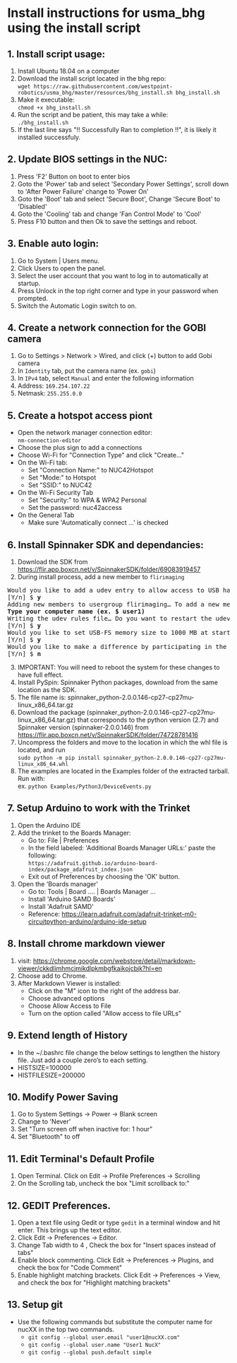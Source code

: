 # Install instructions for usma_bhg using the install script

## 1. Install script usage:
1. Install Ubuntu 18.04 on a computer  
2. Download the install script located in the bhg repo:  
`wget https://raw.githubusercontent.com/westpoint-robotics/usma_bhg/master/resources/bhg_install.sh bhg_install.sh`  
3. Make it executable:  
`chmod +x bhg_install.sh`  
4. Run the script and be patient, this may take a while:  
`./bhg_install.sh`  
5. If the last line says "!! Successfully Ran to completion !!", it is likely it installed successfuly.  

## 2. Update BIOS settings in the NUC:
1. Press 'F2' Button on boot to enter bios
2. Goto the 'Power' tab and select 'Secondary Power Settings', scroll down to 'After Power Failure' change to 'Power On'
3. Goto the 'Boot' tab and select 'Secure Boot', Change 'Secure Boot' to 'Disabled'
4. Goto the 'Cooling' tab and change 'Fan Control Mode' to 'Cool'
5. Press F10 button and then Ok to save the settings and reboot.    


## 3. Enable auto login:   
1. Go to System | Users menu.   
2. Click Users to open the panel.  
3. Select the user account that you want to log in to automatically at startup.  
4. Press Unlock in the top right corner and type in your password when prompted.  
5. Switch the Automatic Login switch to on.  

## 4. Create a network connection for the GOBI camera
1. Go to Settings > Network > Wired, and click (+) button to add Gobi camera  
2. In `Identity` tab, put the camera name (ex. `gobi`)  
3. In `IPv4` tab, select `Manual` and enter the following information  
4. Address: `169.254.107.22`  
5. Netmask: `255.255.0.0`  

## 5. Create a hotspot access piont
- Open the network manager connection editor:  
`nm-connection-editor`  
- Choose the plus sign to add a connections  
- Choose Wi-Fi for "Connection Type" and click "Create..."  
- On the Wi-Fi tab:
    - Set "Connection Name:" to NUC42Hotspot
    - Set "Mode:" to Hotspot
    - Set "SSID:" to NUC42
- On the Wi-Fi Security Tab
    - Set "Security:" to WPA & WPA2 Personal
    - Set the password: nuc42access
- On the General Tab
    - Make sure 'Automatically connect ...' is checked

## 6. Install Spinnaker SDK and dependancies:  
1. Download the SDK from https://flir.app.boxcn.net/v/SpinnakerSDK/folder/69083919457  
2. During install process, add a new member to `flirimaging`
<pre>
Would you like to add a udev entry to allow access to USB hardware? If a udev entry is not added, your cameras may only be accessible by running Spinnaker as sudo.  
[Y/n] $ <b>y</b>  
Adding new members to usergroup flirimaging… To add a new member please enter username (or hit Enter to continue):  
<b>Type your computer name (ex. $ user1)</b>  
Writing the udev rules file… Do you want to restart the udev daemon?  
[Y/n] $ <b>y</b>  
Would you like to set USB-FS memory size to 1000 MB at startup (via /etc/rc.local)?  
[Y/n] $ <b>y</b>  
Would you like to make a difference by participating in the Spinnaker feedback program?  
[Y/n] $ <b>n</b>  
</pre>
3. IMPORTANT: You will need to reboot the system for these changes to have full effect.
4. Install PySpin: Spinnaker Python packages, download from the same location as the SDK.
5. The file name is: spinnaker_python-2.0.0.146-cp27-cp27mu-linux_x86_64.tar.gz
6. Download the package (spinnaker_python-2.0.0.146-cp27-cp27mu-linux_x86_64.tar.gz) that corresponds to the python version (2.7) and Spinnaker version (spinnaker-2.0.0.146) from https://flir.app.boxcn.net/v/SpinnakerSDK/folder/74728781416
7. Uncompress the folders and move to the location in which the whl file is located, and run  
`sudo python -m pip install spinnaker_python-2.0.0.146-cp27-cp27mu-linux_x86_64.whl`  
8. The examples are located in the Examples folder of the extracted tarball. Run with:  
ex. `python Examples/Python3/DeviceEvents.py`  

## 7. Setup Arduino to work with the Trinket
1. Open the Arduino IDE
2. Add the trinket to the Boards Manager:  
    - Go to: File | Preferences  
    - In the field labeled: 'Additional Boards Manager URLs:' paste the following:  
    `https://adafruit.github.io/arduino-board-index/package_adafruit_index.json`  
    - Exit out of Preferences by choosing the 'OK' button.  
3. Open the 'Boards manager'
    - Go to: Tools | Board .... | Boards Manager ...
    - Install 'Arduino SAMD Boards'
    - Install 'Adafruit SAMD'
    - Reference: https://learn.adafruit.com/adafruit-trinket-m0-circuitpython-arduino/arduino-ide-setup

## 8. Install chrome markdown viewer 
1. visit: https://chrome.google.com/webstore/detail/markdown-viewer/ckkdlimhmcjmikdlpkmbgfkaikojcbjk?hl=en  
2. Choose add to Chrome.  
3. After Markdown Viewer is installed:  
    - Click on the "M" icon to the right of the address bar.  
    - Choose advanced options  
    - Choose Allow Access to File  
    - Turn on the option called "Allow access to file URLs"  
    
## 9. Extend length of History
- In the ~/.bashrc file change the below settings to lengthen the history file. Just add a couple zero’s to each setting.
- HISTSIZE=100000
- HISTFILESIZE=200000

## 10. Modify Power Saving
1. Go to System Settings -> Power -> Blank screen 
2. Change to 'Never'
3. Set "Turn screen off when inactive for: 1 hour"
4. Set "Bluetooth" to off

## 11. Edit Terminal's Default Profile
1. Open Terminal. Click on Edit -> Profile Preferences -> Scrolling
2. On the Scrolling tab, uncheck the box "Limit scrollback to:"

## 12. GEDIT Preferences.
1. Open a text file using Gedit or type `gedit` in a terminal window and hit enter. This brings up the text editor.
2. Click Edit -> Preferences -> Editor. 
3. Change Tab width to 4 , Check the box for "Insert spaces instead of tabs"
4. Enable block commenting. Click Edit -> Preferences -> Plugins, and check the box for "Code Comment"
5. Enable highlight matching brackets. Click Edit -> Preferences -> View, and check the box for "Highlight matching brackets"

## 13. Setup git
- Use the following commands but substitute the computer name for nucXX in the top two commands.  
    - `git config --global user.email "user1@nucXX.com"`  
    - `git config --global user.name "User1 NucX"`  
    - `git config --global push.default simple`    
